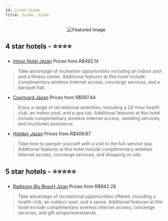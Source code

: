```yaml
---
id: jizan-jizan
title: Jizan, Jizan
---
```


<center><img src="https://i.travelapi.com/hotels/19000000/18780000/18775100/18775039/2153b56b_z.jpg" alt="Featured Image" /></center>


##  4 star hotels - ⭐️⭐️⭐️⭐️

-    [Intour Hotel Jezan](https://us.hurb.com/hotels/jizan/intour-hotel-jezan-JNP-JP02627L?cmp=18055) Prices from R$492.14
   > Take advantage of recreation opportunities including an indoor pool and a fitness center. Additional features at this hotel include complimentary wireless Internet access, concierge services, and a banquet hall.
-    [Courtyard Jazan](https://us.hurb.com/hotels/jizan/courtyard-jazan-JNP-JP821249?cmp=18055) Prices from R$597.44
   > Enjoy a range of recreational amenities, including a 24-hour health club, an indoor pool, and a spa tub. Additional features at this hotel include complimentary wireless Internet access, wedding services, and tour/ticket assistance.
-    [Holiday Jazan](https://us.hurb.com/hotels/jizan/holiday-jazan-JNP-JP577594?cmp=18055) Prices from R$409.67
   > Take time to pamper yourself with a visit to the full-service spa. Additional features at this hotel include complimentary wireless Internet access, concierge services, and shopping on site.

##  5 star hotels - ⭐️⭐️⭐️⭐️⭐️

-    [Radisson Blu Resort Jizan](https://us.hurb.com/hotels/jizan/radisson-blu-resort-jizan-JNP-JP539715?cmp=18055) Prices from R$942.28
   > Take advantage of recreational opportunities offered, including a health club, an outdoor pool, and a sauna. Additional features at this hotel include complimentary wireless Internet access, concierge services, and gift shops/newsstands.
